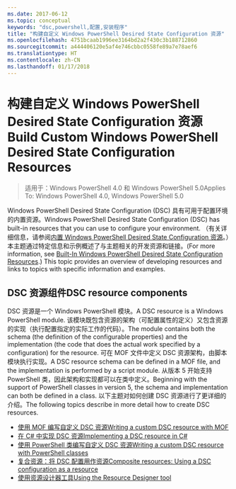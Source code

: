 ```yaml
---
ms.date: 2017-06-12
ms.topic: conceptual
keywords: "dsc,powershell,配置,安装程序"
title: "构建自定义 Windows PowerShell Desired State Configuration 资源"
ms.openlocfilehash: 4751bcaab1996ee3164bd2a2f430c3b188712860
ms.sourcegitcommit: a444406120e5af4e746cbbc0558fe89a7e78aef6
ms.translationtype: HT
ms.contentlocale: zh-CN
ms.lasthandoff: 01/17/2018
---
```

# <a name="build-custom-windows-powershell-desired-state-configuration-resources"></a><span data-ttu-id="d55df-103">构建自定义 Windows PowerShell Desired State Configuration 资源</span><span class="sxs-lookup"><span data-stu-id="d55df-103">Build Custom Windows PowerShell Desired State Configuration Resources</span></span>

> <span data-ttu-id="d55df-104">适用于：Windows PowerShell 4.0 和 Windows PowerShell 5.0</span><span class="sxs-lookup"><span data-stu-id="d55df-104">Applies To: Windows PowerShell 4.0, Windows PowerShell 5.0</span></span>

<span data-ttu-id="d55df-105">Windows PowerShell Desired State Configuration (DSC) 具有可用于配置环境的内置资源。</span><span class="sxs-lookup"><span data-stu-id="d55df-105">Windows PowerShell Desired State Configuration (DSC) has built-in resources that you can use to configure your environment.</span></span> <span data-ttu-id="d55df-106">（有关详细信息，请参阅[内置 Windows PowerShell Desired State Configuration 资源](builtInResource.md)。）本主题通过特定信息和示例概述了与主题相关的开发资源和链接。</span><span class="sxs-lookup"><span data-stu-id="d55df-106">(For more information, see [Built-In Windows PowerShell Desired State Configuration Resources](builtInResource.md).) This topic provides an overview of developing resources and links to topics with specific information and examples.</span></span>

## <a name="dsc-resource-components"></a><span data-ttu-id="d55df-107">DSC 资源组件</span><span class="sxs-lookup"><span data-stu-id="d55df-107">DSC resource components</span></span>

<span data-ttu-id="d55df-108">DSC 资源是一个 Windows PowerShell 模块。</span><span class="sxs-lookup"><span data-stu-id="d55df-108">A DSC resource is a Windows PowerShell module.</span></span> <span data-ttu-id="d55df-109">该模块既包含资源的架构（可配置属性的定义）又包含资源的实现（执行配置指定的实际工作的代码）。</span><span class="sxs-lookup"><span data-stu-id="d55df-109">The module contains both the schema (the definition of the configurable properties) and the implementation (the code that does the actual work specified by a configuration) for the resource.</span></span> <span data-ttu-id="d55df-110">可在 MOF 文件中定义 DSC 资源架构，由脚本模块执行实现。</span><span class="sxs-lookup"><span data-stu-id="d55df-110">A DSC resource schema can be defined in a MOF file, and the implementation is performed by a script module.</span></span> <span data-ttu-id="d55df-111">从版本 5 开始支持 PowerShell 类，因此架构和实现都可以在类中定义。</span><span class="sxs-lookup"><span data-stu-id="d55df-111">Beginning with the support of PowerShell classes in version 5, the schema and implementation can both be defined in a class.</span></span> <span data-ttu-id="d55df-112">以下主题对如何创建 DSC 资源进行了更详细的介绍。</span><span class="sxs-lookup"><span data-stu-id="d55df-112">The following topics describe in more detail how to create DSC resources.</span></span>

* [<span data-ttu-id="d55df-113">使用 MOF 编写自定义 DSC 资源</span><span class="sxs-lookup"><span data-stu-id="d55df-113">Writing a custom DSC resource with MOF</span></span>](authoringResourceMOF.md)
* [<span data-ttu-id="d55df-114">在 C# 中实现 DSC 资源</span><span class="sxs-lookup"><span data-stu-id="d55df-114">Implementing a DSC resource in C#</span></span>](authoringResourceMofCS.md)
* [<span data-ttu-id="d55df-115">使用 PowerShell 类编写自定义 DSC 资源</span><span class="sxs-lookup"><span data-stu-id="d55df-115">Writing a custom DSC resource with PowerShell classes</span></span>](authoringResourceClass.md)
* [<span data-ttu-id="d55df-116">复合资源：将 DSC 配置用作资源</span><span class="sxs-lookup"><span data-stu-id="d55df-116">Composite resources: Using a DSC configuration as a resource</span></span>](authoringResourceComposite.md)
* [<span data-ttu-id="d55df-117">使用资源设计器工具</span><span class="sxs-lookup"><span data-stu-id="d55df-117">Using the Resource Designer tool</span></span>](authoringResourceMofDesigner.md)

